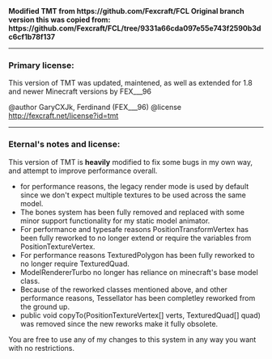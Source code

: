 <b>
Modified TMT from https://github.com/Fexcraft/FCL
Original branch version this was copied from: https://github.com/Fexcraft/FCL/tree/9331a66cda097e55e743f2590b3dc6cf1b78f137
</b><hr/>
<h3>Primary license:</h3>
This version of TMT was updated, maintened, as well as extended for 1.8 and newer Minecraft versions by FEX___96

 @author GaryCXJk, Ferdinand (FEX___96)
 @license http://fexcraft.net/license?id=tmt

<hr/>
 <h3>Eternal's notes and license:</h3>

 This version of TMT is <b>heavily</b> modified to fix some bugs in my own way, and attempt to improve performance overall.
 - for performance reasons, the legacy render mode is used by default since we don't expect multiple textures to be used across the same model.
 - The bones system has been fully removed and replaced with some minor support functionality for my static model animator.
 - For performance and typesafe reasons PositionTransformVertex has been fully reworked to no longer extend or require the variables from PositionTextureVertex.
 - For performance reasons TexturedPolygon has been fully reworked to no longer require TexturedQuad.
 - ModelRendererTurbo no longer has reliance on minecraft's base model class.
 - Because of the reworked classes mentioned above, and other performance reasons, Tessellator has been completley reworked from the ground up.
 - public void copyTo(PositionTextureVertex[] verts, TexturedQuad[] quad) was removed since the new reworks make it fully obsolete.

 You are free to use any of my changes to this system in any way you want with no restrictions.
